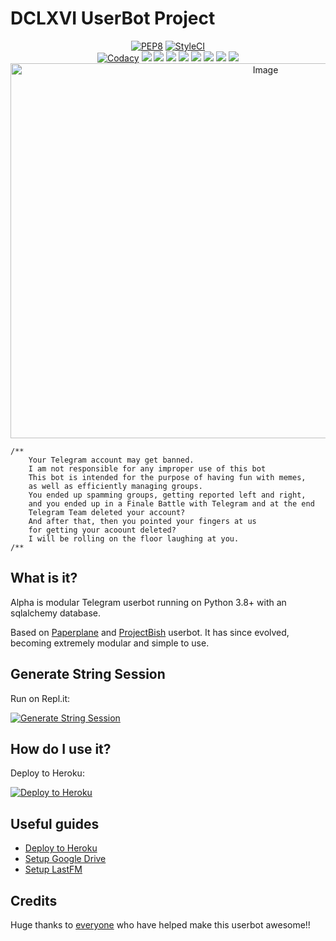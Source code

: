 # DCLXVI UserBot Project

<p align="center">
    <a href="https://github.com/GengKapak/DCLXVI/actions?query=PEP8"> <img src="https://github.com/GengKapak/DCLXVI/workflows/PEP8/badge.svg?branch=master" alt="PEP8" /></a>
    <a href="https://github.styleci.io/repos/263736411?branch=master"><img src="https://github.styleci.io/repos/263736411/shield?branch=master" alt="StyleCI"></a><br>
    <a href="https://app.codacy.com/gh/GengKapak/DCLXVI/dashboard"> <img src="https://img.shields.io/codacy/grade/a8f0747a964e4712818a28d2a7f4edd3?color=blue&logo=codacy&style=for-the-badge" alt="Codacy" /></a>
    <a href="https://github.com/GengKapak/DCLXVI"> <img src="https://img.shields.io/github/repo-size/GengKapak/DCLXVI?logo=github&style=for-the-badge" /></a>
    <a href="https://github.com/GengKapak/DCLXVI/graphs/contributors"> <img src="https://img.shields.io/github/contributors-anon/GengKapak/DCLXVI?color=blue&label=all%20contributors&logo=github&style=for-the-badge" /></a>
    <a href="https://github.com/GengKapak/DCLXVI/commits/master"> <img src="https://img.shields.io/github/last-commit/GengKapak/DCLXVI?color=blue&logo=github&style=for-the-badge" /></a>
    <a href="https://github.com/GengKapak/DCLXVI/issues"> <img src="https://img.shields.io/github/issues/GengKapak/DCLXVI?color=blue&logo=github&style=for-the-badge" /></a>
    <a href="https://github.com/GengKapak/DCLXVI/network/members"> <img src="https://img.shields.io/github/forks/GengKapak/DCLXVI?logo=github&style=for-the-badge" /></a>
    <a href="https://hub.docker.com/r/gengkapak/groovygorilla"> <img src="https://img.shields.io/docker/image-size/gengkapak/groovygorilla/latest?label=docker%20image%20size&logo=docker&style=for-the-badge" /></a>
    <a href="https://hub.docker.com/r/gengkapak/groovygorilla/tags"> <img src="https://img.shields.io/docker/v/gengkapak/groovygorilla/latest?label=docker%20version&logo=docker&style=for-the-badge" /></a>
    <a href="https://pypi.org/project/Telethon/"> <img src="https://img.shields.io/pypi/v/telethon?label=telethon&logo=pypi&logoColor=white&style=for-the-badge" /></a>
    <img src="https://telegra.ph/file/2a7b0bd8547a80c019493.jpg" alt="Image" width="800" height="600" />
</p>

```
/**
    Your Telegram account may get banned.
    I am not responsible for any improper use of this bot
    This bot is intended for the purpose of having fun with memes,
    as well as efficiently managing groups.
    You ended up spamming groups, getting reported left and right,
    and you ended up in a Finale Battle with Telegram and at the end
    Telegram Team deleted your account?
    And after that, then you pointed your fingers at us
    for getting your acoount deleted?
    I will be rolling on the floor laughing at you.
/**
```

## What is it?

Alpha is modular Telegram userbot running on Python 3.8+ with an sqlalchemy database.

Based on [Paperplane](https://github.com/RaphielGang/Telegram-UserBot) and [ProjectBish](https://github.com/adekmaulana/ProjectBish) userbot.
It has since evolved, becoming extremely modular and simple to use.

## Generate String Session

Run on Repl.it:
<p><a href="http://dclxvi.anggar96s.repl.run"> <img src="https://img.shields.io/badge/run-string__session.py-blue?style=for-the-badge&logo=repl.it" alt="Generate String Session" /></a></p>

## How do I use it?

Deploy to Heroku:
<p><a href="https://heroku.com/deploy"> <img src="https://www.herokucdn.com/deploy/button.svg" alt="Deploy to Heroku" /></a></p>

## Useful guides

* [Deploy to Heroku](https://telegra.ph/How-to-host-a-Telegram-Userbot-11-02)
* [Setup Google Drive](https://telegra.ph/How-To-Setup-Google-Drive-04-03)
* [Setup LastFM](https://telegra.ph/How-to-set-up-LastFM-module-for-Paperplane-userbot-11-02)

## Credits

Huge thanks to [everyone](https://github.com/GengKapak/DCLXVI/graphs/contributors) who have helped make this userbot awesome!!</p>

